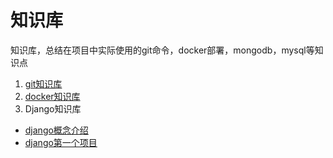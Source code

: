 # 知识库
知识库，总结在项目中实际使用的git命令，docker部署，mongodb，mysql等知识点

1. [git知识库](git.md)
2. [docker知识库](docker/docker.md)
3. Django知识库
- [django概念介绍](django/django_pattern.md)
- [django第一个项目](django/django_halloWorld.md)

